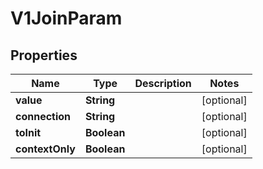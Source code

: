 

# V1JoinParam

## Properties

Name | Type | Description | Notes
------------ | ------------- | ------------- | -------------
**value** | **String** |  |  [optional]
**connection** | **String** |  |  [optional]
**toInit** | **Boolean** |  |  [optional]
**contextOnly** | **Boolean** |  |  [optional]



